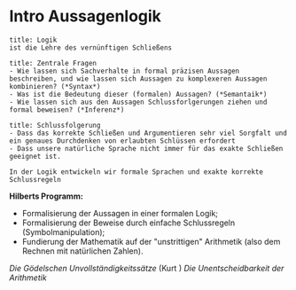 # Intro Aussagenlogik

```ad-note
title: Logik
ist die Lehre des vernünftigen Schließens
```

```ad-question
title: Zentrale Fragen
- Wie lassen sich Sachverhalte in formal präzisen Aussagen beschreiben, und wie lassen sich Aussagen zu komplexeren Aussagen kombinieren? (*Syntax*)
- Was ist die Bedeutung dieser (formalen) Aussagen? (*Semantaik*)
- Wie lassen sich aus den Aussagen Schlussforlgerungen ziehen und formal beweisen? (*Inferenz*)
```

```ad-abstract
title: Schlussfolgerung
- Dass das korrekte Schließen und Argumentieren sehr viel Sorgfalt und ein genaues Durchdenken von erlaubten Schlüssen erfordert
- Dass unsere natürliche Sprache nicht immer für das exakte Schließen geeignet ist.

In der Logik entwickeln wir formale Sprachen und exakte korrekte Schlussregeln
```

**Hilberts Programm:**
- Formalisierung der Aussagen in einer formalen Logik;
- Formalisierung der Beweise durch einfache Schlussregeln (Symbolmanipulation);
- Fundierung der Mathematik auf der "unstrittigen" Arithmetik (also dem Rechnen mit natürlichen Zahlen).

*Die Gödelschen Unvollständigkeitssätze* (Kurt )
*Die Unentscheidbarkeit der Arithmetik*